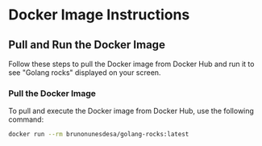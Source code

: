 # Docker Image Instructions

## Pull and Run the Docker Image

Follow these steps to pull the Docker image from Docker Hub and run it to see "Golang rocks" displayed on your screen.

### Pull the Docker Image

To pull and execute the Docker image from Docker Hub, use the following command:

```sh
docker run --rm brunonunesdesa/golang-rocks:latest 